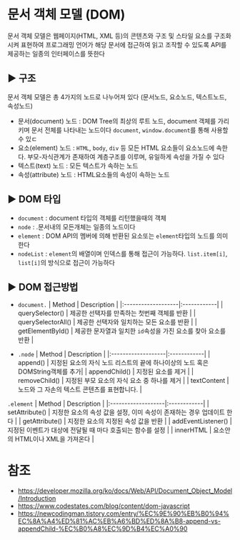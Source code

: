# 문서 객체 모델 (DOM)

문서 객체 모델은 웹페이지(HTML, XML 등)의 콘텐츠와 구조 및 스타일 요소를 구조화 시켜 표현하여 프로그래밍 언어가 해당 문서에 접근하여 읽고 조작할 수 있도록 API를 제공하는 일종의 인터페이스를 뜻한다<br/>

## ▶ 구조

문서 객체 모델은 총 4가지의 노드로 나누어져 있다 (문서노드, 요소노드, 텍스트노드, 속성노드)

* 문서(document) 노드 : DOM Tree의 최상의 루트 노드, document 객체를 가리키며 문서 전체를 나타내는 노드이다 `document`, `window.document`를 통해 사용할 수 있ㄷ 
* 요소(element) 노드 : `HTML`, `body`, `div` 등 모든 HTML 요소들이 요소노드에 속한다. 부모-자식관계가 존재하여 계층구조를 이루며, 유일하게 속성을 가질 수 있다
* 텍스트(text) 노드 : 모든 텍스트가 속하는 노드
* 속성(attribute) 노드 : HTML요소들의 속성이 속하는 노드

## ▶ DOM 타입

* `document` : document 타입의 객체를 리턴했을때의 객체
*  `node` : .문서내의 모든개체는 일종의 노드이다
* `element` : DOM API의 멤버에 의해 반환된 요소또는 `element`타입의 노드를 의미한다
* `nodeList` : `element`의 배열이며 인덱스를 통해 접근이 가능하다. `list.item[i]`, `list[i]`의 방식으로 접근이 가능하다

## ▶ DOM 접근방법

* `document.`
| Method             | Description |
|:-------------------|:------------|
| querySelector()    | 제공한 선택자를 만족하는 첫번째 객체를 반환                   |
| querySelectorAll() | 제공한 선택자와 일치하는 모든 요소를 반환                     |
| getElementById()   | 제공한 문자열과 일치한 `id`속성을 가진 요소를 찾아 요소를 반환 | 

* `.node`
| Method             | Description |
|:-------------------|:------------|
| append()           | 지정된 요소의 자식 노드 리스트의 끝에 하나이상의 노드 혹은 DOMString객체를 추가|
| appendChild()      | 지정된 요소를 제거                                                         | 
| removeChild()      | 지정된 부모 요소의 자식 요소 중 하나를 제거                                  | 
| textContent        | 노드와 그 자손의 텍스트 콘텐츠를 표현합니다.                                 | 

`.element`
| Method             | Description |
|:-------------------|:------------|
| setAttribute()     | 지정한 요소의 속성 값을 설정, 이미 속성이 존재하는 경우 업데이트 한다  |
| getAttribute()     | 지정한 요소의 지정된 속성 값을 반환                                  |
| addEventListener() | 지정된 이벤트가 대상에 전달될 때 마다 호출되는 함수를 설정            |
| innerHTML          | 요소안의 HTML이나 XML을 가져온다                                    |

# 참조

* https://developer.mozilla.org/ko/docs/Web/API/Document_Object_Model/Introduction
* https://www.codestates.com/blog/content/dom-javascript
* https://newcodingman.tistory.com/entry/%EC%9E%90%EB%B0%94%EC%8A%A4%ED%81%AC%EB%A6%BD%ED%8A%B8-append-vs-appendChild-%EC%B0%A8%EC%9D%B4%EC%A0%90